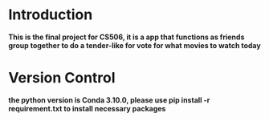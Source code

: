# Introduction
**This is the final project for CS506, it is a app that functions as friends group together to do a tender-like for vote for what movies to watch today**

# Version Control

**the python version is Conda 3.10.0, please use pip install -r requirement.txt to install necessary packages**

